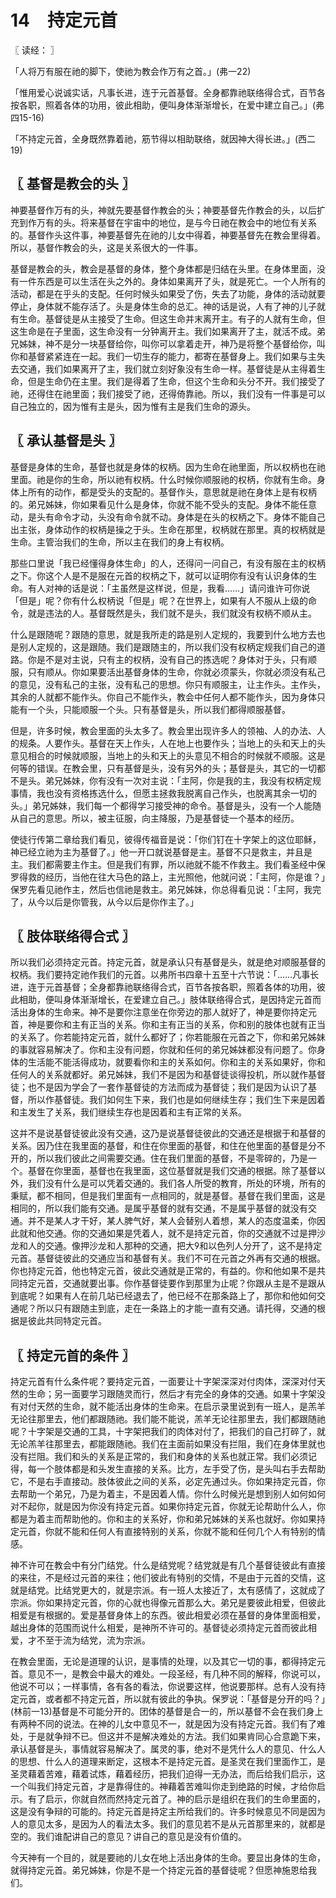 # 14　持定元首



〖 读经： 〗

「人将万有服在祂的脚下，使祂为教会作万有之首。」(弗一22)

「惟用爱心说诚实话，凡事长进，连于元首基督。全身都靠祂联络得合式，百节各按各职，照着各体的功用，彼此相助，便叫身体渐渐增长，在爱中建立自己。」(弗四15-16)

「不持定元首，全身既然靠着祂，筋节得以相助联络，就因神大得长进。」(西二19)



## 〖 基督是教会的头 〗

神要基督作万有的头，神就先要基督作教会的头；神要基督先作教会的头，以后扩充到作万有的头。将来基督在宇宙中的地位，是与今日祂在教会中的地位有关系的。基督作头这件事，神要基督先在祂的儿女中得着，神要基督先在教会里得着。所以，基督作教会的头，这是关系很大的一件事。

基督是教会的头，教会是基督的身体，整个身体都是归结在头里。在身体里面，没有一件东西是可以生活在头之外的。身体如果离开了头，就是死亡。一个人所有的活动，都是在乎头的支配。任何时候头如果受了伤，失去了功能，身体的活动就要停止，身体就不能存活了。头是身体生命的总汇。神的话是说，人有了神的儿子就有生命。基督徒是从主接受了生命。但这生命并末离开主。有子的人就有生命，但这生命是在子里面，这生命没有一分钟离开主。我们如果离开了主，就活不成。弟兄姊妹，神不是分一块基督给你，叫你可以拿着走开，神乃是将整个基督给你，叫你和基督紧紧连在一起。我们一切生存的能力，都寄在基督身上。我们如果与主失去交通，我们如果离开了主，我们就立刻好象没有生命一样。基督徒是从主得着生命，但是生命仍在主里。我们是得着了生命，但这个生命和头分不开。我们接受了祂，还得住在祂里面；我们接受了祂，还得倚靠祂。所以，我们没有一件事是可以自己独立的，因为惟有主是头，因为惟有主是我们生命的源头。



## 〖 承认基督是头 〗

基督是身体的生命，基督也就是身体的权柄。因为生命在祂里面，所以权柄也在祂里面。祂是你的生命，所以祂有权柄。什么时候你顺服祂的权柄，你就有生命。身体上所有的动作，都是受头的支配的。基督作头，意思就是祂在身体上是有权柄的。弟兄姊妹，你如果看见什么是身体，你就不能不受头的支配。身体不能任意动，是头有命令才动，头没有命令就不动。身体是在头的权柄之下。身体不能自己出主张，身体动作的权柄是操之于头。生命在那里，权柄就在那里。真的权柄就是生命。主管治我们的生命，所以主在我们的身上有权柄。

那些口里说「我已经懂得身体生命」的人，还得问一问自己，有没有服在主的权柄之下。你这个人是不是服在元首的权柄之下，就可以证明你有没有认识身体的生命。有人对神的话是说：「主虽然是这样说，但是，我看……」请问谁许可你说「但是」呢？你有什么权柄说「但是」呢？在世界上，如果有人不服从上级的命令，就是违法的人。基督既然是头，我们就不是头，我们就没有权柄不顺从主。

什么是跟随呢？跟随的意思，就是我所走的路是别人定规的，我要到什么地方去也是别人定规的，这是跟随。我们是跟随主的，所以我们没有权柄定规我们自己的道路。你是不是对主说，只有主的权柄，没有自己的拣选呢？身体对于头，只有顺服，只有顺从。你如果要活出基督身体的生命，你就必须蒙头，你就必须没有私己的意见，没有私己的主张，没有私己的思想。你只有顺服主，让主作头。主作头，其余的人就都不能作头。你自己不能作头，教会中任何人都不能作头，因为身体只能有一个头，只能顺服一个头。只有基督是头，所以我们都得顺服基督。

但是，许多时候，教会里面的头太多了。教会里出现许多人的领袖、人的办法、人的规条。人要作头。基督在天上作头，人在地上也要作头；当地上的头和天上的头意见相合的时候就顺服，当地上的头和天上的头意见不相合的时候就不顺服。这是何等的错误。在教会里，只有基督是头，没有另外的头；基督是头，其它的一切都不是头。弟兄姊妹，你有没有一次对主说：「主阿，你是我的主，我没有权柄定规事情，我也没有资格拣选什么，但愿主拯救我脱离自己作头，也脱离其余一切的头。」弟兄姊妹，我们每一个都得学习接受神的命令。基督是头，没有一个人能随从自己的意思。所以，被主征服，向主降服，乃是基督徒一个基本的经历。

使徒行传第二章给我们看见，彼得传福音是说：「你们钉在十字架上的这位耶稣，神已经立祂为主为基督了。」他一开口就说基督是主。基督不只是救主，并且是主。我们都需要主作主。但是我们有罪，所以祂就不能不作救主。我们看圣经中保罗得救的经历，当他在往大马色的路上，主光照他，他就问说：「主阿，你是谁？」保罗先看见祂作主，然后也信祂是救主。弟兄姊妹，你总得看见说：「主阿，我完了，从今以后是你管我，从今以后是你作主了。」



## 〖 肢体联络得合式 〗

所以我们必须持定元首。持定元首，就是承认只有基督是头，就是绝对顺服基督的权柄。我们要持定祂作我们的元首。以弗所书四章十五至十六节说：「……凡事长进，连于元首基督；全身都靠祂联络得合式，百节各按各职，照着各体的功用，彼此相助，便叫身体渐渐增长，在爱建立自己。」肢体联络得合式，是因持定元首而活出身体的生命来。神不是要你注意坐在你旁边的那人就好了，神是要你持定元首，神是要你和主有正当的关系。你和主有正当的关系，你和别的肢体也就有正当的关系了。你若能持定元首，就什么都好了；你若能服在元首之下，你和弟兄姊妹的事就容易解决了。你和主没有问题，你就和任何的弟兄姊妹都没有问题了。你身体的生活能不能活得成功，就要看你和主的关系如何。你和主的关系如果好，你和任何人的关系就都好。弟兄姊妹，我们不是因为和基督徒谈得投机，所以就作基督徒；也不是因为学会了一套作基督徒的方法而成为基督徒；我们是因为认识了基督，所以作基督徒。我们如何生下来，我们也是如何继续生存；我们生下来是因着和主发生了关系，我们继续生存也是因着和主有正常的关系。

这并不是说基督徒彼此没有交通，这乃是说基督徒彼此的交通还是根据于和基督的关系。因乃住在我里面的基督，和住在你里面的基督，和住在他里面的基督是分不开的，所以我们彼此之间需要交通。住在我们里面的基督，不是零碎的，乃是一个。基督在你里面，基督也在我里面，这位基督就是我们交通的根据。除了基督以外，我们没有什么是可以凭着交通的。我们各人所受的教育，所处的环境，所有的秉赋，都不相同，但是我们里面有一点相同的，就是基督。基督在我们里面，这是相同的，所以我们能有交通。是属乎基督的就有交通，不是属乎基督的就没有交通。并不是某人才干好，某人脾气好，某人会替别人着想，某人的态度温柔，你因此就和他交通。你的交通如果是凭着人，就不是持定元首，你的交通就不过是押沙龙和人的交通。像押沙龙和人那种的交通，把大和以色列人分开了，这不是持定元首。基督徒彼此的交通应当和基督有关。我们不可在元首之外再有交通的根据。你也持定元首，他也特定元首，彼此交通就是正常的，有益的。你和他如果不是共同持定元首，交通就要出事。你作基督徒要作到那里为止呢？你跟从主是不是跟从到底呢？如果有人在前几站已经退去了，他已经不在那条路上了，那你和他如何交通呢？所以只有跟随主到底，走在一条路上的才能一直有交通。请托得，交通的根据是彼此共同特定元首。



## 〖 持定元首的条件 〗

持定元首有什么条件呢？要持定元首，一面要让十字架深深对付肉体，深深对付天然的生命；另一面要学习跟随灵而行，然后才有完全的身体的交通。如果十字架没有对付天然的生命，就不能活出身体的生命来。在启示录里说到有一班人，是羔羊无论往那里去，他们都跟随祂。我们能不能说，羔羊无论往那里去，我们都跟随祂呢？十字架是交通的工具，十字架把我们的肉体对付了，把我们的自己打碎了，就无论羔羊往那里去，都能跟随祂。我们在主面前如果没有拦阻，我们在身体里就也没有拦阻。我们和头的关系是正常的，我们和身体的关系也就正常。我们必须记得，每一个肢体都是和头发生直接的关系。比方，左手受了伤，是头叫右手去帮助它，不是右手直接动。肢体彼此之间的关系，必定先通过头。你如果持定元首，你去帮助一个弟兄，乃是为着主，不是因着人情。你什么时候光是想到别人如何如何对不起你，就是因为你没有持定元首。如果你持定元首，你就无论帮助什么人，你都是为着主而帮助他的。你和主的关系好，你和弟兄姊妹的关系也就好。你如果持定元首，你就不能和任何人有直接特别的关系，你就不能和任何几个人有特别的情感。

神不许可在教会中有分门结党。什么是结党呢？结党就是有几个基督徒彼此有直接的来往，不是经过元首的来往；他们彼此有特别的交情，不是由于元首的交情，这就是结党。比结党更大的，就是宗派。有一班人太接近了，太有感情了，这就成了宗派。你如果持定元首，你的心就也得像元首那么大。弟兄是要彼此相爱，但彼此相爱是有根据的。爱是基督身体上的东西。彼此相爱必须在基督的身体里面相爱，越出身体的范围而说什么相爱，是神所不许可的。基督徒必须持定元首而彼此相爱，才不至于流为结党，流为宗派。

在教会里面，无论是道理的认识，是事情的处理，以及其它一切的事，都得持定元首。意见不一，是教会中最大的难处。一段圣经，有几种不同的解释，你说可以，他说不可以；一样事情，各有各的看法，你说要这样，他说要那样。总有人没有持定元首，或者都不持定元首，所以就有彼此的争执。保罗说：「基督是分开的吗？」(林前一13)基督是不可能分开的。团体的基督是合一的，所以基督不会在我们身上有两种不同的说法。在神的儿女中意见不一，就是因为没有持定元首。我们有了难处，于是就争辩不已。但这并不是解决难处的方法。我们如果肯同心合意跪下来，承认基督是头，事情就容易解决了。属灵的事，绝对不是凭什么人的意见、什么人的思想、什么人的道理来断定，这根本不是持定元首。是圣灵在我们里面作工，是圣灵藉着苦难，藉着试炼，藉着经历，把我们迫得一无办法，而后给我们启示，这一个叫我们持定元首，才是靠得住的。神藉着苦难叫你走到绝路的时候，才给你启示。有了启示，你就自然而然持定元首了。神的启示是组织在我们的生命里面的，这是没有争辩的可能的。持定元首是持定主所给我们的。许多时候意见不同是因为人的意见太多，是因为人的看法太多。我们的意见若不是从元首那里来的，就都是空的。我们谁配讲自己的意见？讲自己的意见是没有价值的。

今天神有一个目的，就是要祂的儿女在地上活出身体的生命。要显出身体的生命，就得持定元首。弟兄姊妹，你是不是一个持定元首的基督徒呢？但愿神施恩给我们。
